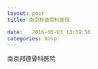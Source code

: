 ```yaml
--- 
layout: post 
title: 南京邦德骨科医院

date:   2016-05-03 13:39:56 
categories: hosp 
--- 
```

   
南京邦德骨科医院
